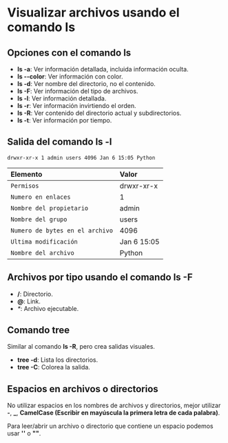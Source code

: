 # Visualizar archivos usando el comando **ls**

## Opciones con el comando **ls**
- **ls -a**: Ver información detallada, incluida información oculta.
- **ls --color**: Ver información con color.
- **ls -d**: Ver nombre del directorio, no el contenido.
- **ls -F**: Ver información del tipo de archivos.
- **ls -l**: Ver información detallada.
- **ls -r**: Ver información invirtiendo el orden.
- **ls -R**: Ver contenido del directorio actual y subdirectorios.
- **ls -t**: Ver información por tiempo.

## Salida del comando **ls -l**

    drwxr-xr-x 1 admin users 4096 Jan 6 15:05 Python

| Elemento                        | Valor          |
| :------------------------------ | :------------- |
| `Permisos`                      | drwxr-xr-x     |
| `Numero en enlaces`             | 1              |
| `Nombre del propietario`        | admin          |
| `Nombre del grupo`              | users          |
| `Numero de bytes en el archivo` | 4096           |
| `Ultima modificación`           | Jan  6 15:05   |
| `Nombre del archivo`            | Python         |

## Archivos por tipo usando el comando **ls -F**
- **/**: Directorio.
- **@**: Link.
- _*_: Archivo ejecutable.

## Comando **tree**
Similar al comando **ls -R**, pero crea salidas visuales.
- **tree -d**: Lista los directorios.
- **tree -C**: Colorea la salida.

## Espacios en archivos o directorios
No utilizar espacios en los nombres de archivos y directorios, mejor utilizar **-**, **_**, **CamelCase (Escribir en mayúscula la primera letra de cada palabra)**.

Para leer/abrir un archivo o directorio que contiene un espacio podemos usar **''** o **""**.